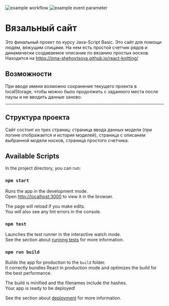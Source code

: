 ![example workflow](https://github.com/Inna-Shehovtsova/react-knitting/actions/workflows/sanity-check.yml/badge.svg)
![example event parameter](https://github.com/Inna-Shehovtsova/react-knitting/actions/workflows/deploy-gh-pages.yml/badge.svg?event=push)
# Вязальный сайт

Это финальный проект по курсу Java-Script Basic. Это сайт для помощи людям, вяжущим спицами. 
На нем есть простой счетчик рядов и динамически создаваемое описание по вязанию 
простых носков.
Находится на https://inna-shehovtsova.github.io/react-knitting/

## Возможности
При вводе имени возможно сохранение текущего проекта в localStorage, чтобы можно было продолжить 
с заданного места после паузы и не вводить данные заново.

---

## Структура проекта
Сайт состоит из трех страниц: страница ввода данных модели (при логине отображается и история моделей),
страница с описанем выбранной модели носков, страница простого счетчика.


## Available Scripts

In the project directory, you can run:

### `npm start`

Runs the app in the development mode.\
Open [http://localhost:3000](http://localhost:3000) to view it in the browser.

The page will reload if you make edits.\
You will also see any lint errors in the console.

### `npm test`

Launches the test runner in the interactive watch mode.\
See the section about [running tests](https://facebook.github.io/create-react-app/docs/running-tests) for more information.

### `npm run build`

Builds the app for production to the `build` folder.\
It correctly bundles React in production mode and optimizes the build for the best performance.

The build is minified and the filenames include the hashes.\
Your app is ready to be deployed!

See the section about [deployment](https://facebook.github.io/create-react-app/docs/deployment) for more information.

#